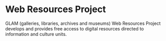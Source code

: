 # Web Resources Project
 GLAM (galleries, libraries, archives and museums) Web Resources Project develops and provides free access to digital resources directed to information and culture units.

